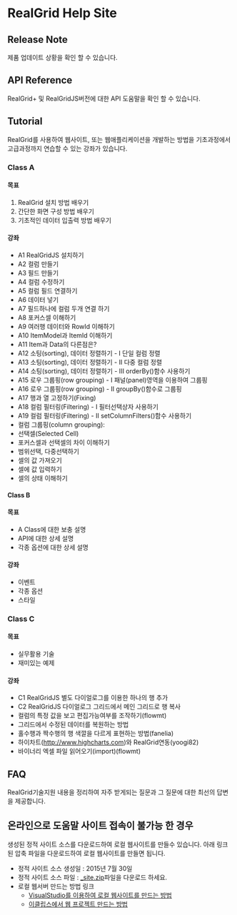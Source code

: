 # RealGrid Help Site

## Release Note
제품 업데이트 상황을 확인 할 수 있습니다.

## API Reference
RealGrid+ 및 RealGridJS버전에 대한 API 도움말을 확인 할 수 있습니다.

## Tutorial
RealGrid를 사용하여 웹사이트, 또는 웹애플리케이션을 개발하는 방법을 기초과정에서 고급과정까지 연습할 수 있는 강좌가 있습니다.

### Class A
#### 목표
1. RealGrid 설치 방법 배우기
2. 간단한 화면 구성 방법 배우기
3. 기초적인 데이터 입출력 방법 배우기 

#### 강좌
* A1 RealGridJS 설치하기
* A2 컬럼 만들기
* A3 필드 만들기
* A4 컬럼 수정하기
* A5 컬럼 필드 연결하기
* A6 데이터 넣기 
* A7 필드하나에 컬럼 두개 연결 하기
* A8 포커스셀 이해하기
* A9 여러행 데이터와 RowId 이해하기
* A10 ItemModel과 ItemId 이해하기
* A11 Item과 Data의 다른점은?
* A12 소팅(sorting), 데이터 정렬하기 - I 단일 컬럼 정렬 
* A13 소팅(sorting), 데이터 정렬하기 - II 다중 컬럼 정렬 
* A14 소팅(sorting), 데이터 정렬하기 - III orderBy()함수 사용하기
* A15 로우 그룹핑(row grouping) - I 패널(panel)영역을 이용하여 그룹핑
* A16 로우 그룹핑(row grouping) - II groupBy()함수로 그룹핑
* A17 행과 열 고정하기(Fixing)
* A18 컬럼 필터링(Filtering) - I 필터선택상자 사용하기
* A19 컬럼 필터링(Filtering) - II setColumnFilters()함수 사용하기
* 컬럼 그룹핑(column grouping): 
* 선택셀(Selected Cell)
* 포커스셀과 선택셀의 차이 이해하기
* 범위선택, 다중선택하기
* 셀의 값 가져오기
* 셀에 값 입력하기
* 셀의 상태 이해하기

#### Class B

#### 목표
* A Class에 대한 보충 설명
* API에 대한 상세 설명
* 각종 옵션에 대한 상세 설명

#### 강좌
* 이벤트
* 각종 옵션
* 스타일

### Class C

#### 목표
* 실무활용 기술
* 재미있는 예제

#### 강좌
* C1 RealGridJS 별도 다이얼로그를 이용한 하나의 행 추가
* C2 RealGridJS 다이얼로그 그리드에서 메인 그리드로 행 복사
* 컬럼의 특정 값을 보고 편집가능여부를 조작하기(flowmt)
* 그리드에서 수정된 데이터를 복원하는 방법
* 홀수행과 짝수행의 행 색깔을 다르게 표현하는 방법(fanelia)
* 하이차트(http://www.highcharts.com)와 RealGrid연동(yoogi82)
* 바이너리 엑셀 파일 읽어오기(import)(flowmt)

## FAQ
RealGrid기술지원 내용을 정리하여 자주 받게되는 질문과 그 질문에 대한 최선의 답변을 제공합니다.

## 온라인으로 도움말 사이트 접속이 불가능 한 경우
생성된 정적 사이트 소스를 다운로드하여 로컬 웹사이트를 만들수 있습니다. 아래 링크된 압축 파일을 다운로드하여 로컬 웹사이트를 만들면 됩니다.

* 정적 사이트 소스 생성일 : 2015년 7월 30일   
* 정적 사이트 소스 파일 : [_site.zip](https://github.com/realgrid/realgrid.github.com/raw/master/_site.zip)파일을 다운로드 하세요.
* 로컬 웹서버 만드는 방법 링크
  * [VisualStudio를 이용하여 로컬 웹사이트를 만드는 방법](https://msdn.microsoft.com/ko-kr/library/tcywfea7(v=VS.80).aspx)
  * [이클립스에서 웹 프로젝트 만드는 방법](http://withcoding.com/33)
